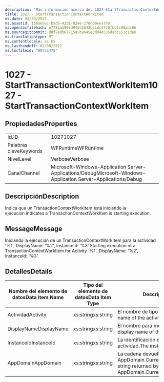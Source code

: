 ```yaml
---
description: 'Más información acerca de: 1027-StartTransactionContextWorkItem'
title: 1027 - StartTransactionContextWorkItem
ms.date: 03/30/2017
ms.assetid: 116ae5ec-b9d5-4231-824e-270d00eea7b8
ms.openlocfilehash: e7f81a5998d948d3042b51dcdf20fbb1c88ad266
ms.sourcegitcommit: ddf7edb67715a5b9a45e3dd44536dabc153c1de0
ms.translationtype: MT
ms.contentlocale: es-ES
ms.lasthandoff: 02/06/2021
ms.locfileid: "99755478"
---
```

# <a name="1027---starttransactioncontextworkitem"></a><span data-ttu-id="92d46-103">1027 - StartTransactionContextWorkItem</span><span class="sxs-lookup"><span data-stu-id="92d46-103">1027 - StartTransactionContextWorkItem</span></span>

## <a name="properties"></a><span data-ttu-id="92d46-104">Propiedades</span><span class="sxs-lookup"><span data-stu-id="92d46-104">Properties</span></span>  
  
|||  
|-|-|  
|<span data-ttu-id="92d46-105">Id.</span><span class="sxs-lookup"><span data-stu-id="92d46-105">ID</span></span>|<span data-ttu-id="92d46-106">1027</span><span class="sxs-lookup"><span data-stu-id="92d46-106">1027</span></span>|  
|<span data-ttu-id="92d46-107">Palabras clave</span><span class="sxs-lookup"><span data-stu-id="92d46-107">Keywords</span></span>|<span data-ttu-id="92d46-108">WFRuntime</span><span class="sxs-lookup"><span data-stu-id="92d46-108">WFRuntime</span></span>|  
|<span data-ttu-id="92d46-109">Nivel</span><span class="sxs-lookup"><span data-stu-id="92d46-109">Level</span></span>|<span data-ttu-id="92d46-110">Verbose</span><span class="sxs-lookup"><span data-stu-id="92d46-110">Verbose</span></span>|  
|<span data-ttu-id="92d46-111">Canal</span><span class="sxs-lookup"><span data-stu-id="92d46-111">Channel</span></span>|<span data-ttu-id="92d46-112">Microsoft-Windows-Application Server-Applications/Debug</span><span class="sxs-lookup"><span data-stu-id="92d46-112">Microsoft-Windows-Application Server-Applications/Debug</span></span>|  
  
## <a name="description"></a><span data-ttu-id="92d46-113">Descripción</span><span class="sxs-lookup"><span data-stu-id="92d46-113">Description</span></span>  

 <span data-ttu-id="92d46-114">Indica que un TransactionContextWorkItem está iniciando la ejecución.</span><span class="sxs-lookup"><span data-stu-id="92d46-114">Indicates a TransactionContextWorkItem is starting execution.</span></span>  
  
## <a name="message"></a><span data-ttu-id="92d46-115">Message</span><span class="sxs-lookup"><span data-stu-id="92d46-115">Message</span></span>  

 <span data-ttu-id="92d46-116">Iniciando la ejecución de un TransactionContextWorkItem para la actividad '%1', DisplayName: '%2', InstanceId: '%3'.</span><span class="sxs-lookup"><span data-stu-id="92d46-116">Starting execution of a TransactionContextWorkItem for Activity '%1', DisplayName: '%2', InstanceId: '%3'.</span></span>  
  
## <a name="details"></a><span data-ttu-id="92d46-117">Detalles</span><span class="sxs-lookup"><span data-stu-id="92d46-117">Details</span></span>  
  
|<span data-ttu-id="92d46-118">Nombre del elemento de datos</span><span class="sxs-lookup"><span data-stu-id="92d46-118">Data Item Name</span></span>|<span data-ttu-id="92d46-119">Tipo del elemento de datos</span><span class="sxs-lookup"><span data-stu-id="92d46-119">Data Item Type</span></span>|<span data-ttu-id="92d46-120">Descripción</span><span class="sxs-lookup"><span data-stu-id="92d46-120">Description</span></span>|  
|--------------------|--------------------|-----------------|  
|<span data-ttu-id="92d46-121">Actividad</span><span class="sxs-lookup"><span data-stu-id="92d46-121">Activity</span></span>|<span data-ttu-id="92d46-122">xs:string</span><span class="sxs-lookup"><span data-stu-id="92d46-122">xs:string</span></span>|<span data-ttu-id="92d46-123">El nombre de tipo de la actividad.</span><span class="sxs-lookup"><span data-stu-id="92d46-123">The type name of the activity.</span></span>|  
|<span data-ttu-id="92d46-124">DisplayName</span><span class="sxs-lookup"><span data-stu-id="92d46-124">DisplayName</span></span>|<span data-ttu-id="92d46-125">xs:string</span><span class="sxs-lookup"><span data-stu-id="92d46-125">xs:string</span></span>|<span data-ttu-id="92d46-126">El nombre para mostrar de la actividad.</span><span class="sxs-lookup"><span data-stu-id="92d46-126">The display name of the activity.</span></span>|  
|<span data-ttu-id="92d46-127">InstanceId</span><span class="sxs-lookup"><span data-stu-id="92d46-127">InstanceId</span></span>|<span data-ttu-id="92d46-128">xs:string</span><span class="sxs-lookup"><span data-stu-id="92d46-128">xs:string</span></span>|<span data-ttu-id="92d46-129">La identificación de instancia de la actividad.</span><span class="sxs-lookup"><span data-stu-id="92d46-129">The instance id of the activity.</span></span>|  
|<span data-ttu-id="92d46-130">AppDomain</span><span class="sxs-lookup"><span data-stu-id="92d46-130">AppDomain</span></span>|<span data-ttu-id="92d46-131">xs:string</span><span class="sxs-lookup"><span data-stu-id="92d46-131">xs:string</span></span>|<span data-ttu-id="92d46-132">La cadena devuelta por AppDomain.CurrentDomain.FriendlyName.</span><span class="sxs-lookup"><span data-stu-id="92d46-132">The string returned by AppDomain.CurrentDomain.FriendlyName.</span></span>|
